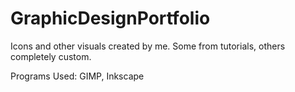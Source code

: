 # GraphicDesignPortfolio

Icons and other visuals created by me. Some from tutorials, others completely custom.

Programs Used: GIMP, Inkscape
